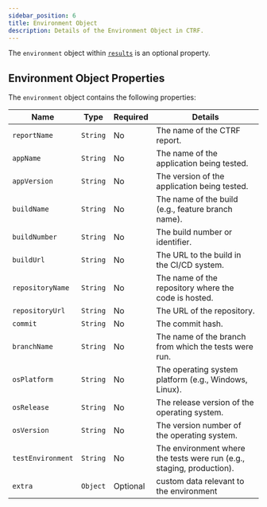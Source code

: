 ```yaml
---
sidebar_position: 6
title: Environment Object
description: Details of the Environment Object in CTRF.
---
```


The `environment` object within [`results`](/docs/schema/results) is an optional property.

## Environment Object Properties

The `environment` object contains the following properties:

| Name           | Type     | Required | Details                                                      |
|----------------|----------|----------|--------------------------------------------------------------|
| `reportName`   | `String` | No       | The name of the CTRF report.                                 |
| `appName`      | `String` | No       | The name of the application being tested.                    |
| `appVersion`   | `String` | No       | The version of the application being tested.                 |
| `buildName`    | `String` | No       | The name of the build (e.g., feature branch name).           |
| `buildNumber`  | `String` | No       | The build number or identifier.                              |
| `buildUrl`     | `String` | No       | The URL to the build in the CI/CD system.                    |
| `repositoryName`| `String`| No       | The name of the repository where the code is hosted.         |
| `repositoryUrl`| `String` | No       | The URL of the repository.                                   |
| `commit`       | `String` | No       | The commit hash.                                             |
| `branchName`  | `String`  | No       | The name of the branch from which the tests were run.        |
| `osPlatform`   | `String` | No       | The operating system platform (e.g., Windows, Linux).        |
| `osRelease`    | `String` | No       | The release version of the operating system.                 |
| `osVersion`    | `String` | No       | The version number of the operating system.                  |
| `testEnvironment`| `String`| No      | The environment where the tests were run (e.g., staging, production). |
| `extra`      | `Object` | Optional    | custom data relevant to the environment                       |
